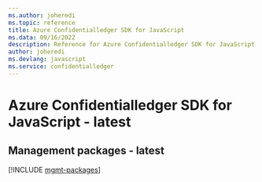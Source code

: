 ```yaml
---
ms.author: joheredi
ms.topic: reference
title: Azure Confidentialledger SDK for JavaScript
ms.data: 09/16/2022
description: Reference for Azure Confidentialledger SDK for JavaScript
author: joheredi
ms.devlang: javascript
ms.service: confidentialledger
---
```

# Azure Confidentialledger SDK for JavaScript - latest

## Management packages - latest
[!INCLUDE [mgmt-packages](confidentialledger-mgmt-index.md)]